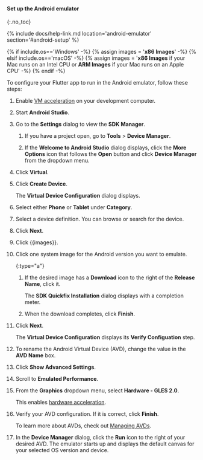 #### Set up the Android emulator
{:.no_toc}

{% include docs/help-link.md location='android-emulator' section='#android-setup' %}

{% if include.os=='Windows' -%}
{% assign images = '**x86 Images**' -%}
{% elsif include.os=='macOS' -%}
{% assign images = '**x86 Images** if your Mac runs on an Intel CPU or **ARM Images** if your Mac runs on an Apple CPU' -%}
{% endif -%}

To configure your Flutter app to run in the Android emulator,
follow these steps:

1. Enable
    [VM acceleration]({{site.android-dev}}/studio/run/emulator-acceleration#accel-vm)
    on your development computer.

1. Start **Android Studio**.

1. Go to the **Settings** dialog to view the **SDK Manager**.

   1. If you have a project open,
      go to **Tools** <span aria-label="and then">></span>
      **Device Manager**.

   1. If the **Welcome to Android Studio** dialog displays,
      click the **More Options** icon that follows the **Open** button
      and click **Device Manager** from the dropdown menu.

1. Click **Virtual**.

1. Click **Create Device**.

   The **Virtual Device Configuration** dialog displays.

1. Select either **Phone** or **Tablet** under **Category**.

1. Select a device definition. You can browse or search for the device.

1. Click **Next**.

1. Click {{images}}.

1. Click one system image for the Android version you want to emulate.

   {:type="a"}
   1. If the desired image has a **Download** icon to the right
      of the **Release Name**, click it.

      The **SDK Quickfix Installation** dialog displays with a
      completion meter.

   1. When the download completes, click **Finish**.

1. Click **Next**.

   The **Virtual Device Configuration** displays its
   **Verify Configuation** step.

1. To rename the Android Virtual Device (AVD), change the value in the
   **AVD Name** box.

1. Click **Show Advanced Settings**.

1. Scroll to **Emulated Performance**.

1. From the **Graphics** dropdown menu, select **Hardware - GLES 2.0**.

   This enables [hardware acceleration]({{site.android-dev}}/studio/run/emulator-acceleration).

1. Verify your AVD configuration. If it is correct, click **Finish**.

   To learn more about AVDs, check out
   [Managing AVDs]({{site.android-dev}}/studio/run/managing-avds).

1. In the **Device Manager** dialog, click the **Run** icon to the right
   of your desired AVD.
   The emulator starts up and displays the default canvas for your
   selected OS version and device.
